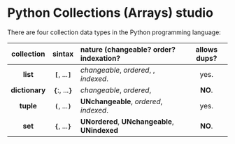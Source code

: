 # Python Collections (Arrays) studio

There are four collection data types in the Python programming language:

|   collection   |       sintax         | nature (changeable? order? indexation?         | allows dups? |
|:--------------:|:--------------------:|:-----------------------------------------------|:------------:|
|    **list**    | **`[`**, ...**`]`**  | _changeable_, _ordered_, , _indexed_.          |     yes.     |
| **dictionary** | **`{`**:, ...**`}`** | _changeable_, _ordered_,                       |   **NO**.    |
|   **tuple**    | **`(`**, ...**`)`**  | **UNchangeable**, _ordered_,  _indexed_.       |     yes.     |
|    **set**     | **`{`**, ...**`}`**  | **UNordered**, **UNchangeable**, **UNindexed** |   **NO**.    |
